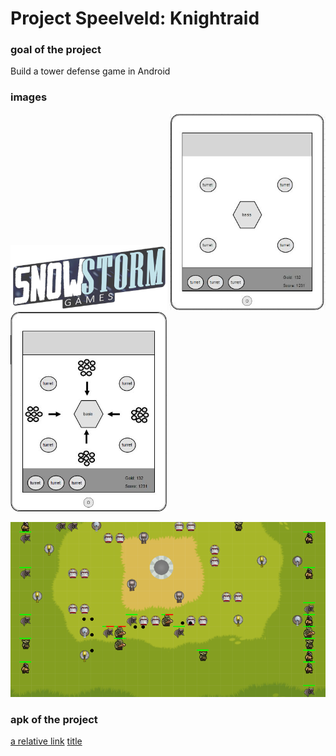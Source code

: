 # Project Speelveld: Knightraid
### goal of the project

Build a tower defense game in Android

### images
<p float="left">
  <img src="/project_speelveld/images/projectlogo.png" width="250" /
<p float="left">
  <img src="/project_speelveld/images/ontwerp1.JPG" width="250" />
  <img src="/project_speelveld/images/ontwerp2.JPG" width="250" />
</p>

![screenshot from the final project](project_speelveld/images/demo.png?raw=true "Title")

### apk of the project
[a relative link](project_speelveld/KnightRaid%20(1).apk)
	[title](https://github.com/strArch/1/blob/43b36f9b857c4f66c6d2e52214501de3c337f5f2/project_speelveld/KnightRaid%20(1).apk)
